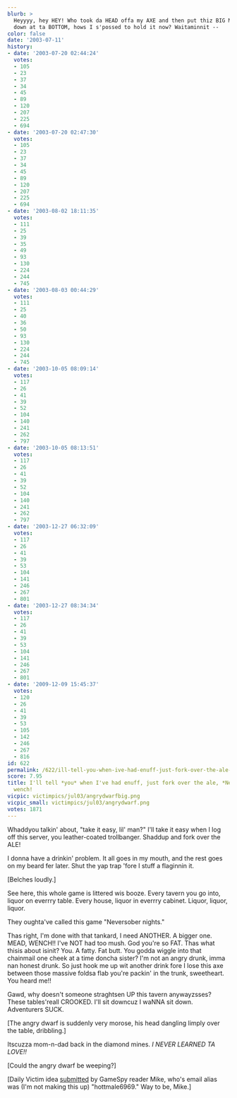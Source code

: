 ```yaml
---
blurb: >
  Heyyyy, hey HEY! Who took da HEAD offa my AXE and then put thiz BIG METAL CHUNK
  down at ta BOTTOM, hows I s'possed to hold it now? Waitaminnit --
color: false
date: '2003-07-11'
history:
- date: '2003-07-20 02:44:24'
  votes:
  - 105
  - 23
  - 37
  - 34
  - 45
  - 89
  - 120
  - 207
  - 225
  - 694
- date: '2003-07-20 02:47:30'
  votes:
  - 105
  - 23
  - 37
  - 34
  - 45
  - 89
  - 120
  - 207
  - 225
  - 694
- date: '2003-08-02 18:11:35'
  votes:
  - 111
  - 25
  - 39
  - 35
  - 49
  - 93
  - 130
  - 224
  - 244
  - 745
- date: '2003-08-03 00:44:29'
  votes:
  - 111
  - 25
  - 40
  - 36
  - 50
  - 93
  - 130
  - 224
  - 244
  - 745
- date: '2003-10-05 08:09:14'
  votes:
  - 117
  - 26
  - 41
  - 39
  - 52
  - 104
  - 140
  - 241
  - 262
  - 797
- date: '2003-10-05 08:13:51'
  votes:
  - 117
  - 26
  - 41
  - 39
  - 52
  - 104
  - 140
  - 241
  - 262
  - 797
- date: '2003-12-27 06:32:09'
  votes:
  - 117
  - 26
  - 41
  - 39
  - 53
  - 104
  - 141
  - 246
  - 267
  - 801
- date: '2003-12-27 08:34:34'
  votes:
  - 117
  - 26
  - 41
  - 39
  - 53
  - 104
  - 141
  - 246
  - 267
  - 801
- date: '2009-12-09 15:45:37'
  votes:
  - 120
  - 26
  - 41
  - 39
  - 53
  - 105
  - 142
  - 246
  - 267
  - 816
id: 622
permalink: /622/ill-tell-you-when-ive-had-enuff-just-fork-over-the-ale-neverwinter-wench/
score: 7.95
title: I'll tell *you* when I've had enuff, just fork over the ale, *Neverwinter*
  wench!
vicpic: victimpics/jul03/angrydwarfbig.png
vicpic_small: victimpics/jul03/angrydwarf.png
votes: 1871
---
```


Whaddyou talkin' about, "take it easy, lil' man?" I'll take it easy when
I log off this server, you leather-coated trollbanger. Shaddup and fork
over the ALE!

I donna have a drinkin' problem. It all goes in my mouth, and the rest
goes on my beard fer later. Shut the yap trap 'fore I stuff a flaginnin
it.

\[Belches loudly.\]

See here, this whole game is littered wis booze. Every tavern you go
into, liquor on everrry table. Every house, liquor in everrry cabinet.
Liquor, liquor, liquor.

They oughta've called this game "Neversober nights."

Thas right, I'm done with that tankard, I need ANOTHER. A bigger one.
MEAD, WENCH!! I've NOT had too mush. God you're so FAT. Thas what thisis
about isinit? You. A fatty. Fat butt. You godda wiggle into that
chainmail one cheek at a time doncha sister? I'm not an angry drunk,
imma nan honest drunk. So just hook me up wit another drink fore I lose
this axe between those massive foldsa flab you're packin' in the trunk,
sweetheart. You heard me!!

Gawd, why doesn't someone straghtsen UP this tavern anywayzsses? These
tables'reall CROOKED. I'll sit downcuz I waNNA sit down. Adventurers
SUCK.

\[The angry dwarf is suddenly very morose, his head dangling limply over
the table, dribbling.\]

Itscuzza mom-n-dad back in the diamond mines. *I NEVER LEARNED TA
LOVE!!*

\[Could the angry dwarf be weeping?\]

\[Daily Victim idea
[submitted](http://web.archive.org/web/20030711000000/http://feedback.gamespy.com/)
by GameSpy reader Mike, who's email alias was (I'm not making this up)
"hottmale6969." Way to be, Mike.\]